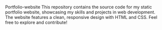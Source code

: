 Portfolio-website
This repository contains the source code for my static portfolio website, showcasing my skills and projects in web development. The website features a clean, responsive design with HTML and CSS. Feel free to explore and contribute!
